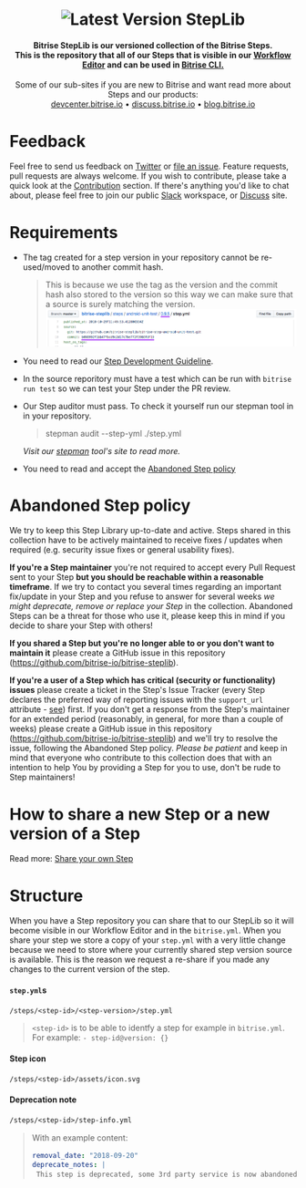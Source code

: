 <h1 align="center"><img src="https://app.bitrise.io/app/a0bac497f75e1490/status.svg?token=A3abbQcGjDvqyzGUkdVukw&branch=master" alt="Latest Version"></img> StepLib</h1>

<h4 align="center">Bitrise StepLib is our versioned collection of the Bitrise Steps.<br>This is the repository that all of our Steps that is visible in our <a href="https://www.bitrise.io/features/workflow-editor">Workflow Editor</a> and can be used in <a href="https://github.com/bitrise-io/bitrise">Bitrise CLI.</a></h4>

<p align="center">
Some of our sub-sites if you are new to Bitrise and want read more about Steps and our products:
<br>
  <a href="https://devcenter.bitrise.io">devcenter.bitrise.io</a> •
  <a href="https://discuss.bitrise.io">discuss.bitrise.io</a> •
  <a href="https://blog.bitrise.io">blog.bitrise.io</a>
</p>


# Feedback

Feel free to send us feedback on [Twitter](https://twitter.com/bitrise) or [file an issue](https://github.com/bitrise-io/bitrise/issues/new). Feature requests, pull requests are always welcome. If you wish to contribute, please take a quick look at the [Contribution](#contribution) section. If there's anything you'd like to chat about, please feel free to join our public [Slack](https://chat.bitrise.io/) workspace, or [Discuss](https://discuss.bitrise.io/) site.

# Requirements

- The tag created for a step version in your repository cannot be re-used/moved to another commit hash.
    > This is because we use the tag as the version and the commit hash also stored to the version so this way we can make sure that a source is surely matching the version.
    ![Tag](assets/tag.png)
- You need to read our [Step Development Guideline](https://github.com/bitrise-io/bitrise/blob/master/_docs/step-development-guideline.md).
- In the source reporitory must have a test which can be run with `bitrise run test` so we can test your Step under the PR review.
- Our Step auditor must pass. To check it yourself run our stepman tool in in your repository.
    > stepman audit --step-yml ./step.yml
    
    _Visit our [stepman](https://github.com/bitrise-io/stepman) tool's site to read more._
- You need to read and accept the [Abandoned Step policy](#abandoned-step-policy)

# Abandoned Step policy

We try to keep this Step Library up-to-date and active. Steps shared in this collection have to be actively maintained to receive fixes / updates when required (e.g. security issue fixes or general usability fixes).

**If you're a Step maintainer** you're not required to accept every Pull Request sent to your Step **but you should be reachable within a reasonable timeframe**. If we try to contact you several times regarding an important fix/update in your Step and you refuse to answer for several weeks *we might deprecate, remove or replace your Step* in the collection. Abandoned Steps can be a threat for those who use it, please keep this in mind if you decide to share your Step with others!

**If you shared a Step but you're no longer able to or you don't want to maintain it** please create a GitHub issue in this repository (https://github.com/bitrise-io/bitrise-steplib).

**If you're a user of a Step which has critical (security or functionality) issues** please create a ticket in the Step's Issue Tracker (every Step declares the preferred way of reporting issues with the `support_url` attribute - [see](https://github.com/bitrise-io/bitrise-steplib/blob/master/steps/activate-ssh-key/3.1.0/step.yml#L15)) first. If you don't get a response from the Step's maintainer for an extended period (reasonably, in general, for more than a couple of weeks) please create a GitHub issue in this repository (https://github.com/bitrise-io/bitrise-steplib) and we'll try to resolve the issue, following the Abandoned Step policy. *Please be patient* and keep in mind that everyone who contribute to this collection does that with an intention to help You by providing a Step for you to use, don't be rude to Step maintainers!

# How to share a new Step or a new version of a Step

Read more: [Share your own Step](https://github.com/bitrise-steplib/step-template#share-your-own-step)

# Structure

When you have a Step repository you can share that to our StepLib so it will become visible in our Workflow Editor and in the `bitrise.yml`. When you share your step we store a copy of your `step.yml` with a very little change because we need to store where your currently shared step version source is available. This is the reason we request a re-share if you made any changes to the current version of the step.

#### `step.yml`s
```txt
/steps/<step-id>/<step-version>/step.yml
```
> `<step-id>` is to be able to identfy a step for example in `bitrise.yml`. For example: `- step-id@version: {}`

#### Step icon
```txt
/steps/<step-id>/assets/icon.svg
```

#### Deprecation note
```txt
/steps/<step-id>/step-info.yml
```
> With an example content:
>```yaml
>removal_date: "2018-09-20"
>deprecate_notes: |
>  This step is deprecated, some 3rd party service is now abandoned. Please use "another" step instead.
>```
